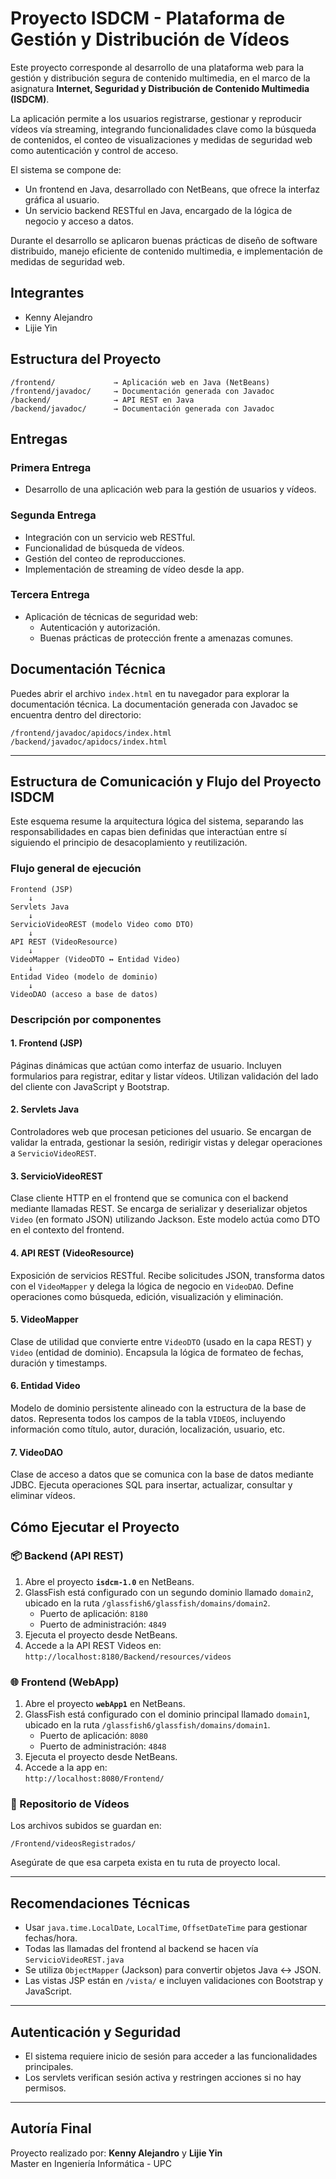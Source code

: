 # Proyecto ISDCM - Plataforma de Gestión y Distribución de Vídeos

Este proyecto corresponde al desarrollo de una plataforma web para la gestión y distribución segura de contenido multimedia, en el marco de la asignatura **Internet, Seguridad y Distribución de Contenido Multimedia (ISDCM)**.

La aplicación permite a los usuarios registrarse, gestionar y reproducir vídeos vía streaming, integrando funcionalidades clave como la búsqueda de contenidos, el conteo de visualizaciones y medidas de seguridad web como autenticación y control de acceso.

El sistema se compone de:

- Un frontend en Java, desarrollado con NetBeans, que ofrece la interfaz gráfica al usuario.
- Un servicio backend RESTful en Java, encargado de la lógica de negocio y acceso a datos.

Durante el desarrollo se aplicaron buenas prácticas de diseño de software distribuido, manejo eficiente de contenido multimedia, e implementación de medidas de seguridad web.

## Integrantes

- Kenny Alejandro
- Lijie Yin

## Estructura del Proyecto

```
/frontend/             → Aplicación web en Java (NetBeans)
/frontend/javadoc/     → Documentación generada con Javadoc
/backend/              → API REST en Java
/backend/javadoc/      → Documentación generada con Javadoc
```

## Entregas

### Primera Entrega

- Desarrollo de una aplicación web para la gestión de usuarios y vídeos.

### Segunda Entrega

- Integración con un servicio web RESTful.  
- Funcionalidad de búsqueda de vídeos.  
- Gestión del conteo de reproducciones.  
- Implementación de streaming de vídeo desde la app.

### Tercera Entrega

- Aplicación de técnicas de seguridad web:
  - Autenticación y autorización.
  - Buenas prácticas de protección frente a amenazas comunes.

## Documentación Técnica
Puedes abrir el archivo `index.html` en tu navegador para explorar la documentación técnica.
La documentación generada con Javadoc se encuentra dentro del directorio:
```
/frontend/javadoc/apidocs/index.html
/backend/javadoc/apidocs/index.html
```
---
## Estructura de Comunicación y Flujo del Proyecto ISDCM

Este esquema resume la arquitectura lógica del sistema, separando las responsabilidades en capas bien definidas que interactúan entre sí siguiendo el principio de desacoplamiento y reutilización.

### Flujo general de ejecución

```
Frontend (JSP)
    ↓
Servlets Java
    ↓
ServicioVideoREST (modelo Video como DTO)
    ↓
API REST (VideoResource)
    ↓
VideoMapper (VideoDTO ↔ Entidad Video)
    ↓
Entidad Video (modelo de dominio)
    ↓
VideoDAO (acceso a base de datos)
```

### Descripción por componentes

#### 1. Frontend (JSP)
Páginas dinámicas que actúan como interfaz de usuario. Incluyen formularios para registrar, editar y listar vídeos. Utilizan validación del lado del cliente con JavaScript y Bootstrap.

#### 2. Servlets Java
Controladores web que procesan peticiones del usuario. Se encargan de validar la entrada, gestionar la sesión, redirigir vistas y delegar operaciones a `ServicioVideoREST`.

#### 3. ServicioVideoREST
Clase cliente HTTP en el frontend que se comunica con el backend mediante llamadas REST. Se encarga de serializar y deserializar objetos `Video` (en formato JSON) utilizando Jackson. Este modelo actúa como DTO en el contexto del frontend.

#### 4. API REST (VideoResource)
Exposición de servicios RESTful. Recibe solicitudes JSON, transforma datos con el `VideoMapper` y delega la lógica de negocio en `VideoDAO`. Define operaciones como búsqueda, edición, visualización y eliminación.

#### 5. VideoMapper
Clase de utilidad que convierte entre `VideoDTO` (usado en la capa REST) y `Video` (entidad de dominio). Encapsula la lógica de formateo de fechas, duración y timestamps.

#### 6. Entidad Video
Modelo de dominio persistente alineado con la estructura de la base de datos. Representa todos los campos de la tabla `VIDEOS`, incluyendo información como título, autor, duración, localización, usuario, etc.

#### 7. VideoDAO
Clase de acceso a datos que se comunica con la base de datos mediante JDBC. Ejecuta operaciones SQL para insertar, actualizar, consultar y eliminar vídeos.


## Cómo Ejecutar el Proyecto

### 📦 Backend (API REST)

1. Abre el proyecto **`isdcm-1.0`** en NetBeans.
2. GlassFish está configurado con un segundo dominio llamado `domain2`, ubicado en la ruta `/glassfish6/glassfish/domains/domain2`.
   - Puerto de aplicación: `8180`
   - Puerto de administración: `4849`
3. Ejecuta el proyecto desde NetBeans.
4. Accede a la API REST Videos en:  
   `http://localhost:8180/Backend/resources/videos`
  

### 🌐 Frontend (WebApp)

1. Abre el proyecto **`webApp1`** en NetBeans.
2. GlassFish está configurado con el dominio principal llamado `domain1`, ubicado en la ruta `/glassfish6/glassfish/domains/domain1`.
   - Puerto de aplicación: `8080`
   - Puerto de administración: `4848`
3. Ejecuta el proyecto desde NetBeans.
4. Accede a la app en:  
   `http://localhost:8080/Frontend/`


### 📁 Repositorio de Vídeos

Los archivos subidos se guardan en:
```
/Frontend/videosRegistrados/
```

Asegúrate de que esa carpeta exista en tu ruta de proyecto local.

---

## Recomendaciones Técnicas

- Usar `java.time.LocalDate`, `LocalTime`, `OffsetDateTime` para gestionar fechas/hora.
- Todas las llamadas del frontend al backend se hacen vía `ServicioVideoREST.java`
- Se utiliza `ObjectMapper` (Jackson) para convertir objetos Java ↔ JSON.
- Las vistas JSP están en `/vista/` e incluyen validaciones con Bootstrap y JavaScript.

---

## Autenticación y Seguridad

- El sistema requiere inicio de sesión para acceder a las funcionalidades principales.
- Los servlets verifican sesión activa y restringen acciones si no hay permisos.

---

## Autoría Final

Proyecto realizado por: **Kenny Alejandro** y **Lijie Yin**  
Master en Ingeniería Informática - UPC

